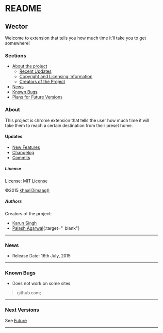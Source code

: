 **README**
================

## **Wector** ##

Welcome to extension that tells you how much time it'll take you to get somewhere!

### Sections ###
* [About the project](#About) 
	* [Recent Updates](#Updates)
	* [Copyright and Licensing Information](#License)
	* [Creators of the Project](#Authors)
* [News](#News)
* [Known Bugs](#Known-Bugs "Resolved and unresolved")
* [Plans for Future Versions](#Next-Versions "Suggest something!")


### About ### 
This project is chrome extension that tells the user how much time it will take them to reach a certain destination from their preset home.

#### Updates ####
- [New Features](src/mkdwn/CHANGE.md "Changelog for Users")
- [Changelog](src/mkdwn/CHANGELOG.md "Complete Changelog")
- [Commits](https://bitbucket.org/khaalidimaag/wector/commits/all "Commit History")

##### License #####
License: [MIT License](src/mkdwn/LICENSE.md "View License")

&copy;2015 [khaaliDimaag()](https://github.com/khaaliDimaag "GitHub")

##### Authors #####
Creators of the project:
- [Karun Singh](https://github.com/karunsingh "GitHub")
- [Palash Agarwal](https://github.com/palash96rox "GitHub"){:target="_blank"}
* * *

### News ###
- Release Date: 16th July, 2015
* * *

### Known Bugs ### 
- Does not work on some sites
> github.com; 

* * *

### Next Versions ### 
See [Future](src/mkdwn/FUTURE.md "Plans for future versions")
* * * 
